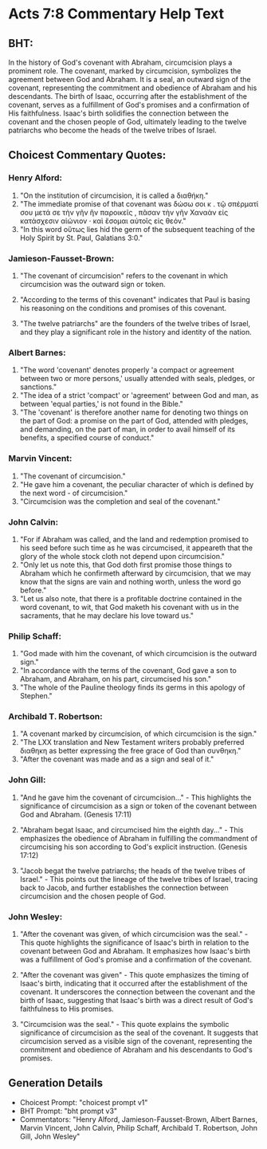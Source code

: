 # Acts 7:8 Commentary Help Text

## BHT:
In the history of God's covenant with Abraham, circumcision plays a prominent role. The covenant, marked by circumcision, symbolizes the agreement between God and Abraham. It is a seal, an outward sign of the covenant, representing the commitment and obedience of Abraham and his descendants. The birth of Isaac, occurring after the establishment of the covenant, serves as a fulfillment of God's promises and a confirmation of His faithfulness. Isaac's birth solidifies the connection between the covenant and the chosen people of God, ultimately leading to the twelve patriarchs who become the heads of the twelve tribes of Israel.

## Choicest Commentary Quotes:
### Henry Alford:
1. "On the institution of circumcision, it is called a διαθήκη." 
2. "The immediate promise of that covenant was δώσω σοι κ . τῷ σπέρματί σου μετά σε τὴν γῆν ἣν παροικεῖς , πᾶσαν τὴν γῆν Χαναὰν εἰς κατάσχεσιν αἰώνιον · καὶ ἔσομαι αὐτοῖς εἰς θεόν." 
3. "In this word οὕτως lies hid the germ of the subsequent teaching of the Holy Spirit by St. Paul, Galatians 3:0."

### Jamieson-Fausset-Brown:
1. "The covenant of circumcision" refers to the covenant in which circumcision was the outward sign or token. 

2. "According to the terms of this covenant" indicates that Paul is basing his reasoning on the conditions and promises of this covenant. 

3. "The twelve patriarchs" are the founders of the twelve tribes of Israel, and they play a significant role in the history and identity of the nation.

### Albert Barnes:
1. "The word 'covenant' denotes properly 'a compact or agreement between two or more persons,' usually attended with seals, pledges, or sanctions."
2. "The idea of a strict 'compact' or 'agreement' between God and man, as between 'equal parties,' is not found in the Bible."
3. "The 'covenant' is therefore another name for denoting two things on the part of God: a promise on the part of God, attended with pledges, and demanding, on the part of man, in order to avail himself of its benefits, a specified course of conduct."

### Marvin Vincent:
1. "The covenant of circumcision."
2. "He gave him a covenant, the peculiar character of which is defined by the next word - of circumcision."
3. "Circumcision was the completion and seal of the covenant."

### John Calvin:
1. "For if Abraham was called, and the land and redemption promised to his seed before such time as he was circumcised, it appeareth that the glory of the whole stock cloth not depend upon circumcision."
2. "Only let us note this, that God doth first promise those things to Abraham which he confirmeth afterward by circumcision, that we may know that the signs are vain and nothing worth, unless the word go before."
3. "Let us also note, that there is a profitable doctrine contained in the word covenant, to wit, that God maketh his covenant with us in the sacraments, that he may declare his love toward us."

### Philip Schaff:
1. "God made with him the covenant, of which circumcision is the outward sign."
2. "In accordance with the terms of the covenant, God gave a son to Abraham, and Abraham, on his part, circumcised his son."
3. "The whole of the Pauline theology finds its germs in this apology of Stephen."

### Archibald T. Robertson:
1. "A covenant marked by circumcision, of which circumcision is the sign." 
2. "The LXX translation and New Testament writers probably preferred διαθηκη as better expressing the free grace of God than συνθηκη." 
3. "After the covenant was made and as a sign and seal of it."

### John Gill:
1. "And he gave him the covenant of circumcision..." - This highlights the significance of circumcision as a sign or token of the covenant between God and Abraham. (Genesis 17:11)

2. "Abraham begat Isaac, and circumcised him the eighth day..." - This emphasizes the obedience of Abraham in fulfilling the commandment of circumcising his son according to God's explicit instruction. (Genesis 17:12)

3. "Jacob begat the twelve patriarchs; the heads of the twelve tribes of Israel." - This points out the lineage of the twelve tribes of Israel, tracing back to Jacob, and further establishes the connection between circumcision and the chosen people of God.

### John Wesley:
1. "After the covenant was given, of which circumcision was the seal." - This quote highlights the significance of Isaac's birth in relation to the covenant between God and Abraham. It emphasizes how Isaac's birth was a fulfillment of God's promise and a confirmation of the covenant.

2. "After the covenant was given" - This quote emphasizes the timing of Isaac's birth, indicating that it occurred after the establishment of the covenant. It underscores the connection between the covenant and the birth of Isaac, suggesting that Isaac's birth was a direct result of God's faithfulness to His promises.

3. "Circumcision was the seal." - This quote explains the symbolic significance of circumcision as the seal of the covenant. It suggests that circumcision served as a visible sign of the covenant, representing the commitment and obedience of Abraham and his descendants to God's promises.


## Generation Details
- Choicest Prompt: "choicest prompt v1"
- BHT Prompt: "bht prompt v3"
- Commentators: "Henry Alford, Jamieson-Fausset-Brown, Albert Barnes, Marvin Vincent, John Calvin, Philip Schaff, Archibald T. Robertson, John Gill, John Wesley"

